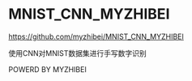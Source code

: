 <!--
 * @Author: myzhibei myzhibei@qq.com
 * @Date: 2023-05-17 22:24:08
 * @LastEditors: myzhibei myzhibei@qq.com
 * @LastEditTime: 2023-05-17 22:25:28
 * @FilePath: \手写数字识别\README.md
 * @Description: 
 * 
 * Copyright (c) 2023 by myzhibei myzhibei@qq.com, All Rights Reserved. 
-->
# MNIST_CNN_MYZHIBEI
https://github.com/myzhibei/MNIST_CNN_MYZHIBEI

使用CNN对MNIST数据集进行手写数字识别

POWERD BY MYZHIBEI